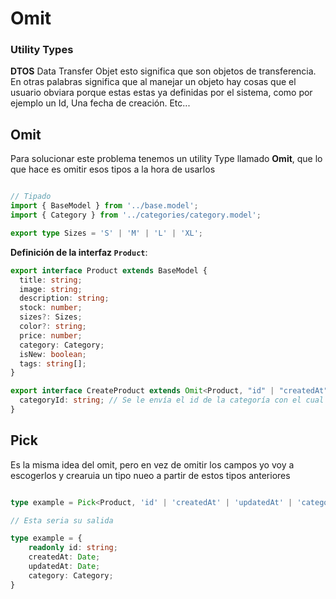 # Omit

### Utility Types

**DTOS** Data Transfer Objet esto significa que son objetos de transferencia. En otras palabras significa que al manejar un objeto hay cosas que el usuario obviara porque estas estas ya definidas por el sistema, como por ejemplo un Id, Una fecha de creación. Etc...

## Omit

Para solucionar este problema tenemos un utility Type llamado **Omit**, que lo que hace es omitir esos tipos a la hora de usarlos

```Typescript

// Tipado
import { BaseModel } from '../base.model';
import { Category } from '../categories/category.model';

export type Sizes = 'S' | 'M' | 'L' | 'XL';
```

**Definición de la interfaz `Product`**:

```typescript
export interface Product extends BaseModel {
  title: string;
  image: string;
  description: string;
  stock: number;
  sizes?: Sizes;
  color?: string;
  price: number;
  category: Category;
  isNew: boolean;
  tags: string[];
}

export interface CreateProduct extends Omit<Product, "id" | "createdAt" | "updatedAt" | "category"> {
  categoryId: string; // Se le envía el id de la categoría con el cual esta relacionado el producto
}
```

## Pick

Es la misma idea del omit, pero en vez de omitir los campos yo voy a escogerlos y crearuia un tipo nueo a partir de estos tipos anteriores

```Typescript

type example = Pick<Product, 'id' | 'createdAt' | 'updatedAt' | 'category'>;

// Esta seria su salida

type example = {
    readonly id: string;
    createdAt: Date;
    updatedAt: Date;
    category: Category;
}
```
